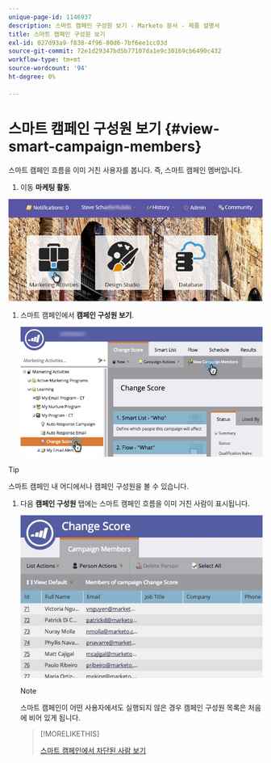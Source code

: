 ```yaml
---
unique-page-id: 1146937
description: 스마트 캠페인 구성원 보기 - Marketo 문서 - 제품 설명서
title: 스마트 캠페인 구성원 보기
exl-id: 027d93a9-f838-4f96-80d6-7bf6ee1cc03d
source-git-commit: 72e1d29347bd5b77107da1e9c30169cb6490c432
workflow-type: tm+mt
source-wordcount: '94'
ht-degree: 0%

---
```


# 스마트 캠페인 구성원 보기 {#view-smart-campaign-members}

스마트 캠페인 흐름을 이미 거친 사용자를 봅니다. 즉, 스마트 캠페인 멤버입니다.

1. 이동 **마케팅 활동**.

![](assets/login-marketing-activities.png)

1. 스마트 캠페인에서 **캠페인 구성원 보기**.

   ![](assets/changescore-hands.png)

>[!TIP]
>
>스마트 캠페인 내 어디에서나 캠페인 구성원을 볼 수 있습니다.

1. 다음 **캠페인 구성원** 탭에는 스마트 캠페인 흐름을 이미 거친 사람이 표시됩니다.

   ![](assets/smartcampaignheader-complete.jpg)

   >[!NOTE]
   >
   >스마트 캠페인이 어떤 사용자에서도 실행되지 않은 경우 캠페인 구성원 목록은 처음에 비어 있게 됩니다.

   >[!MORELIKETHIS]
   >
   >[스마트 캠페인에서 차단된 사람 보기](/help/marketo/product-docs/core-marketo-concepts/smart-campaigns/smart-campaign-data/view-blocked-people-in-a-smart-campaign.md)
